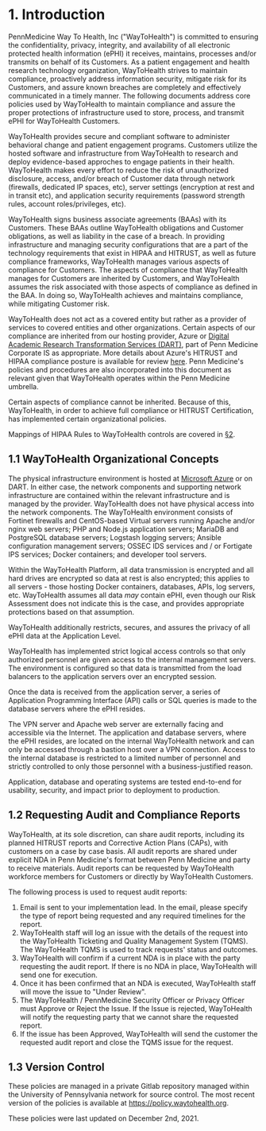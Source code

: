 # 1. Introduction

PennMedicine Way To Health, Inc ("WayToHealth") is committed to ensuring the confidentiality, privacy, integrity, and availability of all electronic protected health information (ePHI) it receives, maintains, processes and/or transmits on behalf of its Customers. As a patient engagement and health research technology organization, WayToHealth strives to maintain compliance, proactively address information security, mitigate risk for its Customers, and assure known breaches are completely and effectively communicated in a timely manner. The following documents address core policies used by WayToHealth to maintain compliance and assure the proper protections of infrastructure used to store, process, and transmit ePHI for WayToHealth Customers.

WayToHealth provides secure and compliant software to administer behavioral change and patient engagement programs. Customers utilize the hosted software and infrastructure from WayToHealth to research and deploy evidence-based approches to engage patients in their health. WayToHealth makes every effort to reduce the risk of unauthorized disclosure, access, and/or breach of Customer data through network (firewalls, dedicated IP spaces, etc), server settings (encryption at rest and in transit etc), and application security requirements (password strength rules, account roles/privileges, etc).

WayToHealth signs business associate agreements (BAAs) with its Customers. These BAAs outline WayToHealth obligations and Customer obligations, as well as liability in the case of a breach. In providing infrastructure and managing security configurations that are a part of the technology requirements that exist in HIPAA and HITRUST, as well as future compliance frameworks, WayToHealth manages various aspects of compliance for Customers. The aspects of compliance that WayToHealth manages for Customers are inherited by Customers, and WayToHealth assumes the risk associated with those aspects of compliance as defined in the BAA. In doing so, WayToHealth achieves and maintains compliance, while mitigating Customer risk.

WayToHealth does not act as a covered entity but rather as a provider of services to covered entities and other organizations. Certain aspects of our compliance are inherited from our hosting provider, Azure or [Digital Academic Research Transformation Services (DART)](https://www.med.upenn.edu/dart/), part of Penn Medicine Corporate IS as appropriate. More details about Azure's HITRUST and HIPAA compliance posture is available for review [here](https://www.microsoft.com/en-us/trustcenter/Compliance/HITRUST). Penn Medicine's policies and procedures are also incorporated into this document as relevant given that WayToHealth operates within the Penn Medicine umbrella. 

Certain aspects of compliance cannot be inherited. Because of this, WayToHealth, in order to achieve full compliance or HITRUST Certification, has implemented certain organizational policies. 

Mappings of HIPAA Rules to WayToHealth controls are covered in [§2](#2-hipaa-inheritance).

## 1.1 WayToHealth Organizational Concepts

The physical infrastructure environment is hosted at [Microsoft Azure](https://azure.microsoft.com/) or on DART. In either case, the network components and supporting network infrastructure are contained within the relevant infrastructure and is managed by the provider. WayToHealth does not have physical access into the network components. The WayToHealth environment consists of Fortinet firewalls and CentOS-based Virtual servers running Apache and/or nginx web servers; PHP and Node.js application servers; MariaDB and PostgreSQL database servers; Logstash logging servers; Ansible configuration management servers; OSSEC IDS services and / or Fortigate IPS services; Docker containers; and developer tool servers.

Within the WayToHealth Platform, all data transmission is encrypted and all hard drives are encrypted so data at rest is also encrypted; this applies to all servers - those hosting Docker containers, databases, APIs, log servers, etc. WayToHealth assumes all data *may* contain ePHI, even though our Risk Assessment does not indicate this is the case, and provides appropriate protections based on that assumption.

WayToHealth additionally restricts, secures, and assures the privacy of all ePHI data at the Application Level.

WayToHealth has implemented strict logical access controls so that only authorized personnel are given access to the internal management servers. The environment is configured so that data is transmitted from the load balancers to the application servers over an encrypted session.

Once the data is received from the application server, a series of Application Programming Interface (API) calls or SQL queries is made to the database servers where the ePHI resides.

The VPN server and Apache web server are externally facing and accessible via the Internet. The application and database servers, where the ePHI resides, are located on the internal WayToHealth network and can only be accessed through a bastion host over a VPN connection. Access to the internal database is restricted to a limited number of personnel and strictly controlled to only those personnel with a business-justified reason.

Application, database and operating systems are tested end-to-end for usability, security, and impact prior to deployment to production.

## 1.2 Requesting Audit and Compliance Reports

WayToHealth, at its sole discretion, can share audit reports, including its planned HITRUST reports and Corrective Action Plans (CAPs), with customers on a case by case basis. All audit reports are shared under explicit NDA in Penn Medicine's format between Penn Medicine and party to receive materials. Audit reports can be requested by WayToHealth workforce members for Customers or directly by WayToHealth Customers.

The following process is used to request audit reports:

1. Email is sent to your implementation lead. In the email, please specify the type of report being requested and any required timelines for the report.
2. WayToHealth staff will log an issue with the details of the request into the WayToHealth Ticketing and Quality Management System (TQMS). The WayToHealth TQMS is used to track requests' status and outcomes.
3. WayToHealth will confirm if a current NDA is in place with the party requesting the audit report. If there is no NDA in place, WayToHealth will send one for execution.
4. Once it has been confirmed that an NDA is executed, WayToHealth staff will move the issue to "Under Review".
5. The WayToHealth / PennMedicine Security Officer or Privacy Officer must Approve or Reject the Issue. If the Issue is rejected, WayToHealth will notify the requesting party that we cannot share the requested report.
6. If the issue has been Approved, WayToHealth will send the customer the requested audit report and close the TQMS issue for the request.

## 1.3 Version Control

These policies are managed in a private Gitlab repository managed within the University of Pennsylvania network for source control. The most recent version of the policies is available at <https://policy.waytohealth.org>.

These policies were last updated on December 2nd, 2021.
